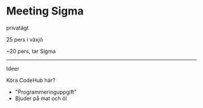 # Meeting Sigma


privatägt


25 pers i växjö


~20 pers, tar Sigma


---------------------------------------------------------------------------------------------

Ideer

Köra CodeHub här?
- "Programmeringuppgift"
- Bjuder på mat och öl

